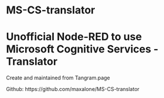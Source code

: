 # MS-CS-translator

<h1>Unofficial Node-RED to use Microsoft Cognitive Services - Translator</h1>
<p>Create and maintained from Tangram.page</p>
<p>Github: https://github.com/maxalone/MS-CS-translator</p>
